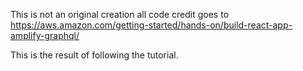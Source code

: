This is not an original creation all code credit goes to
https://aws.amazon.com/getting-started/hands-on/build-react-app-amplify-graphql/

This is the result of following the tutorial.
